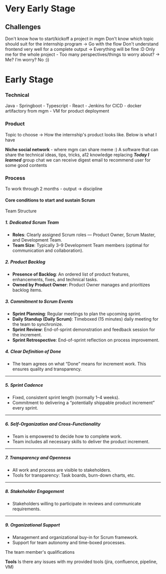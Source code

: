 
# Very Early Stage
## Challenges
Don't know how to start/kickoff a project in mgm
Don't know which topic should suit for the internship program -> Go with the flow
Don't understand frontend very well for a complete output -> Everything will be fine :D
Only me for the whole project - Too many perspectives/things to worry about? -> Me? I'm worry? No :))

# Early Stage
### Technical 
Java - Springboot - Typescript - React - Jenkins for CICD - docker artifactory from mgm - VM for product deployment

### Product 
Topic to choose -> How the internship's product looks like. Below is what I have

**Niche social network** - where mgm can share meme :) 
A software that can share the technical ideas, tips, tricks, a12 knowledge replacing ***Today I learned*** group chat
we can receive digest email to recommend user for some good contents

### Process
To work through 2 months - output -> discipline 
#### Core conditions to start and sustain Scrum

Team Structure
##### 1. Dedicated Scrum Team
- **Roles**: Clearly assigned Scrum roles — Product Owner, Scrum Master, and Development Team.
- **Team Size**: Typically 3–9 Development Team members (optimal for communication and collaboration).
##### 2. Product Backlog

- **Presence of Backlog**: An ordered list of product features, enhancements, fixes, and technical tasks.
- **Owned by Product Owner**: Product Owner manages and prioritizes backlog items.

##### 3. Commitment to Scrum Events

- **Sprint Planning**: Regular meetings to plan the upcoming sprint.
- **Daily Standup (Daily Scrum)**: Timeboxed (15 minutes) daily meeting for the team to synchronize.
- **Sprint Review**: End-of-sprint demonstration and feedback session for the increment.
- **Sprint Retrospective**: End-of-sprint reflection on process improvement.

##### 4. Clear Definition of Done

- The team agrees on what “Done” means for increment work. This ensures quality and transparency.

---

##### 5. **Sprint Cadence**

- Fixed, consistent sprint length (normally 1–4 weeks).
- Commitment to delivering a “potentially shippable product increment” every sprint.

---

##### 6. **Self-Organization and Cross-Functionality**

- Team is empowered to decide how to complete work.
- Team includes all necessary skills to deliver the product increment.

---

##### 7. **Transparency and Openness**

- All work and process are visible to stakeholders.
- Tools for transparency: Task boards, burn-down charts, etc.

---

##### 8. **Stakeholder Engagement**

- Stakeholders willing to participate in reviews and communicate requirements.

---

##### 9. **Organizational Support**

- Management and organizational buy-in for Scrum framework.
- Support for team autonomy and time-boxed processes.




The team member's qualifications

**Tools**
Is there any issues with my provided tools (jira, confluence, pipeline, VM)

